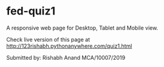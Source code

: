 # fed-quiz1

A responsive web page for Desktop, Tablet and Mobile view.

Check live version of this page at http://123rishabh.pythonanywhere.com/quiz1.html

Submitted by:
Rishabh Anand
MCA/10007/2019
